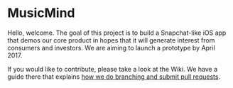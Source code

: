 # MusicMind

Hello, welcome. The goal of this project is to build a Snapchat-like iOS app that demos our core product in hopes that it will generate interest from consumers and investors. We are aiming to launch a prototype by April 2017.

If you would like to contribute, please take a look at the Wiki. We have a guide there that explains [how we do branching and submit pull requests](https://github.com/wvdk/MusicMind-iOS/wiki/Branching-and-pull-requests).
